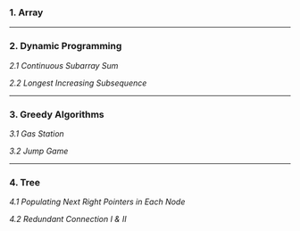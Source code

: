 ### 1. Array
---
### 2. Dynamic Programming
*2.1 Continuous Subarray Sum*

*2.2 Longest Increasing Subsequence*

---
### 3. Greedy Algorithms

*3.1 Gas Station*

*3.2 Jump Game*

---
### 4. Tree
*4.1 Populating Next Right Pointers in Each Node*

*4.2 Redundant Connection I & II*